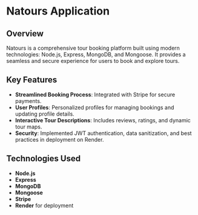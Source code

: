 # Natours Application

## Overview

Natours is a comprehensive tour booking platform built using modern technologies: Node.js, Express, MongoDB, and Mongoose. It provides a seamless and secure experience for users to book and explore tours.

## Key Features

- **Streamlined Booking Process**: Integrated with Stripe for secure payments.
- **User Profiles**: Personalized profiles for managing bookings and updating profile details.
- **Interactive Tour Descriptions**: Includes reviews, ratings, and dynamic tour maps.
- **Security**: Implemented JWT authentication, data sanitization, and best practices in deployment on Render.

## Technologies Used

- **Node.js**
- **Express**
- **MongoDB**
- **Mongoose**
- **Stripe**
- **Render** for deployment
